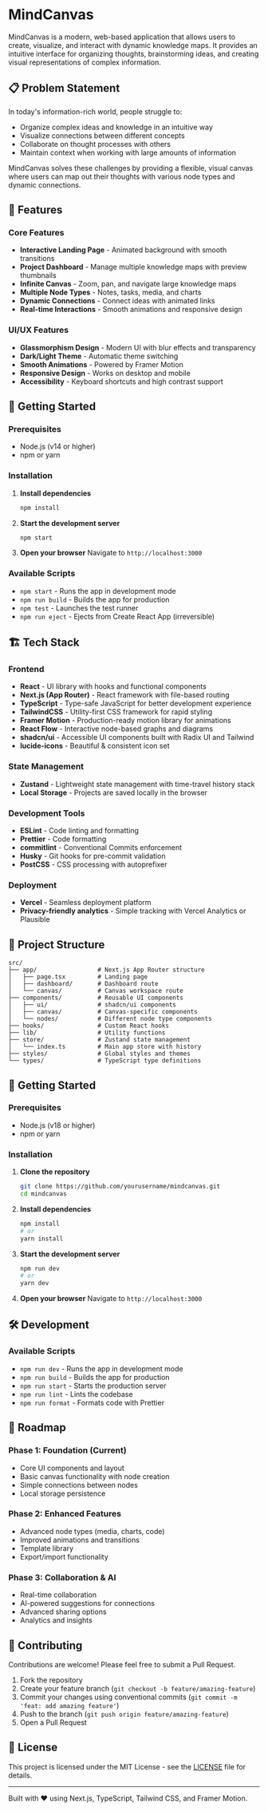 # MindCanvas

MindCanvas is a modern, web-based application that allows users to create, visualize, and interact with dynamic knowledge maps. It provides an intuitive interface for organizing thoughts, brainstorming ideas, and creating visual representations of complex information.

## 📋 Problem Statement

In today's information-rich world, people struggle to:
- Organize complex ideas and knowledge in an intuitive way
- Visualize connections between different concepts
- Collaborate on thought processes with others
- Maintain context when working with large amounts of information

MindCanvas solves these challenges by providing a flexible, visual canvas where users can map out their thoughts with various node types and dynamic connections.

## 🌟 Features

### Core Features
- **Interactive Landing Page** - Animated background with smooth transitions
- **Project Dashboard** - Manage multiple knowledge maps with preview thumbnails
- **Infinite Canvas** - Zoom, pan, and navigate large knowledge maps
- **Multiple Node Types** - Notes, tasks, media, and charts
- **Dynamic Connections** - Connect ideas with animated links
- **Real-time Interactions** - Smooth animations and responsive design

### UI/UX Features
- **Glassmorphism Design** - Modern UI with blur effects and transparency
- **Dark/Light Theme** - Automatic theme switching
- **Smooth Animations** - Powered by Framer Motion
- **Responsive Design** - Works on desktop and mobile
- **Accessibility** - Keyboard shortcuts and high contrast support

## 🚀 Getting Started

### Prerequisites
- Node.js (v14 or higher)
- npm or yarn

### Installation

1. **Install dependencies**
   ```bash
   npm install
   ```

2. **Start the development server**
   ```bash
   npm start
   ```

3. **Open your browser**
   Navigate to `http://localhost:3000`

### Available Scripts

- `npm start` - Runs the app in development mode
- `npm run build` - Builds the app for production
- `npm test` - Launches the test runner
- `npm run eject` - Ejects from Create React App (irreversible)

## 🏗️ Tech Stack

### Frontend
- **React** - UI library with hooks and functional components
- **Next.js (App Router)** - React framework with file-based routing
- **TypeScript** - Type-safe JavaScript for better development experience
- **TailwindCSS** - Utility-first CSS framework for rapid styling
- **Framer Motion** - Production-ready motion library for animations
- **React Flow** - Interactive node-based graphs and diagrams
- **shadcn/ui** - Accessible UI components built with Radix UI and Tailwind
- **lucide-icons** - Beautiful & consistent icon set

### State Management
- **Zustand** - Lightweight state management with time-travel history stack
- **Local Storage** - Projects are saved locally in the browser

### Development Tools
- **ESLint** - Code linting and formatting
- **Prettier** - Code formatting
- **commitlint** - Conventional Commits enforcement
- **Husky** - Git hooks for pre-commit validation
- **PostCSS** - CSS processing with autoprefixer

### Deployment
- **Vercel** - Seamless deployment platform
- **Privacy-friendly analytics** - Simple tracking with Vercel Analytics or Plausible

## 📁 Project Structure

```
src/
├── app/                 # Next.js App Router structure
│   ├── page.tsx         # Landing page
│   ├── dashboard/       # Dashboard route
│   └── canvas/          # Canvas workspace route
├── components/          # Reusable UI components
│   ├── ui/              # shadcn/ui components
│   ├── canvas/          # Canvas-specific components
│   └── nodes/           # Different node type components
├── hooks/               # Custom React hooks
├── lib/                 # Utility functions
├── store/               # Zustand state management
│   └── index.ts         # Main app store with history
├── styles/              # Global styles and themes
└── types/               # TypeScript type definitions
```

## 🚀 Getting Started

### Prerequisites
- Node.js (v18 or higher)
- npm or yarn

### Installation

1. **Clone the repository**
   ```bash
   git clone https://github.com/yourusername/mindcanvas.git
   cd mindcanvas
   ```

2. **Install dependencies**
   ```bash
   npm install
   # or
   yarn install
   ```

3. **Start the development server**
   ```bash
   npm run dev
   # or
   yarn dev
   ```

4. **Open your browser**
   Navigate to `http://localhost:3000`

## 🛠️ Development

### Available Scripts

- `npm run dev` - Runs the app in development mode
- `npm run build` - Builds the app for production
- `npm run start` - Starts the production server
- `npm run lint` - Lints the codebase
- `npm run format` - Formats code with Prettier

## 🔮 Roadmap

### Phase 1: Foundation (Current)
- Core UI components and layout
- Basic canvas functionality with node creation
- Simple connections between nodes
- Local storage persistence

### Phase 2: Enhanced Features
- Advanced node types (media, charts, code)
- Improved animations and transitions
- Template library
- Export/import functionality

### Phase 3: Collaboration & AI
- Real-time collaboration
- AI-powered suggestions for connections
- Advanced sharing options
- Analytics and insights

## 🤝 Contributing

Contributions are welcome! Please feel free to submit a Pull Request.

1. Fork the repository
2. Create your feature branch (`git checkout -b feature/amazing-feature`)
3. Commit your changes using conventional commits (`git commit -m 'feat: add amazing feature'`)
4. Push to the branch (`git push origin feature/amazing-feature`)
5. Open a Pull Request

## 📄 License

This project is licensed under the MIT License - see the [LICENSE](LICENSE) file for details.

---

Built with ❤️ using Next.js, TypeScript, Tailwind CSS, and Framer Motion.
